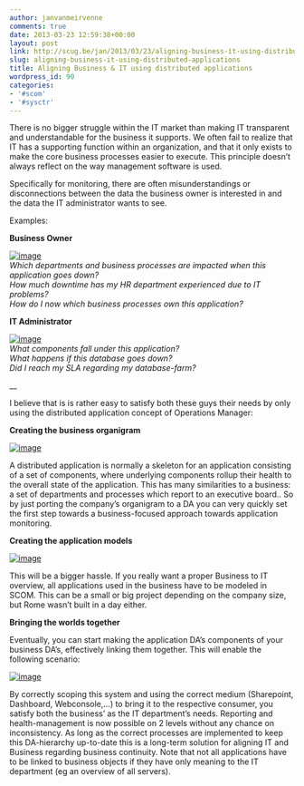 ```yaml
---
author: janvanmeirvenne
comments: true
date: 2013-03-23 12:59:38+00:00
layout: post
link: http://scug.be/jan/2013/03/23/aligning-business-it-using-distributed-applications/
slug: aligning-business-it-using-distributed-applications
title: Aligning Business & IT using distributed applications
wordpress_id: 90
categories:
- '#scom'
- '#sysctr'
---
```


There is no bigger struggle within the IT market than making IT transparent and understandable for the business it supports. We often fail to realize that IT has a supporting function within an organization, and that it only exists to make the core business processes easier to execute. This principle doesn’t always reflect on the way management software is used.

 

Specifically for monitoring, there are often misunderstandings or disconnections between the data the business owner is interested in and the data the IT administrator wants to see.

 

Examples:

 

 

**Business Owner**

 

[![image](http://scug.be/jan/files/2013/03/image_thumb.png)](http://scug.be/jan/files/2013/03/image.png)   
_Which departments and business processes are impacted when this application goes down?        
How much downtime has my HR department experienced due to IT problems?         
How do I now which business processes own this application?_

 

**IT Administrator**

 

[![image](http://scug.be/jan/files/2013/03/image_thumb1.png)](http://scug.be/jan/files/2013/03/image1.png)   
_What components fall under this application?        
What happens if this database goes down?         
Did I reach my SLA regarding my database-farm?_

 

__

 

I believe that is is rather easy to satisfy both these guys their needs by only using the distributed application concept of Operations Manager:

 

 

**Creating the business organigram**

 

[![image](http://scug.be/jan/files/2013/03/image_thumb2.png)](http://scug.be/jan/files/2013/03/image2.png)

 

A distributed application is normally a skeleton for an application consisting of a set of components, where underlying components rollup their health to the overall state of the application. This has many similarities to a business: a set of departments and processes which report to an executive board.. So by just porting the company’s organigram to a DA you can very quickly set the first step towards a business-focused approach towards application monitoring.

 

**Creating the application models**

 

[![image](http://scug.be/jan/files/2013/03/image_thumb3.png)](http://scug.be/jan/files/2013/03/image3.png)

 

This will be a bigger hassle. If you really want a proper Business to IT overview, all applications used in the business have to be modeled in SCOM. This can be a small or big project depending on the company size, but Rome wasn’t built in a day either.

 

**Bringing the worlds together**

 

Eventually, you can start making the application DA’s components of your business DA’s, effectively linking them together. This will enable the following scenario:

 

[![image](http://scug.be/jan/files/2013/03/image_thumb4.png)](http://scug.be/jan/files/2013/03/image4.png)

 

By correctly scoping this system and using the correct medium (Sharepoint, Dashboard, Webconsole,…) to bring it to the respective consumer, you satisfy both the business’ as the IT department’s needs. Reporting and health-management is now possible on 2 levels without any chance on inconsistency. As long as the correct processes are implemented to keep this DA-hierarchy up-to-date this is a long-term solution for aligning IT and Business regarding business continuity. Note that not all applications have to be linked to business objects if they have only meaning to the IT department (eg an overview of all servers).

